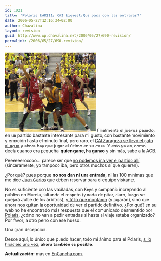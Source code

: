 ```yaml
---
id: 1021
title: 'Polaris &#8211; CAI &iquest;Qué pasa con las entradas?'
date: 2006-05-27T12:16:34+02:00
author: Chavalina
layout: revision
guid: http://www.wp.chavalina.net/2006/05/27/690-revision/
permalink: /2006/05/27/690-revision/
---
```

<img class="imgizqda" src="/imagenes/fotos/polaris-cai.jpg" alt="Una imagen del partido del martes..." /> Finalmente el jueves pasado, en un partido bastante interesante para mi gusto, con bastante movimiento y emoción hasta el minuto final, pero raro, el <a href="http://basketmaniaco.blogspot.com/2006/05/el-polaris-no-aprovecha-su-gran.html" target="_blank">CAI Zaragoza se llevó el gato al agua</a> y ahora hay que jugar el último en su casa. Y esto ya es, como decía cuando era peque&ntilde;a, **quien gane, ha ganao** y sin más, sube a la ACB.

Peeeeeerooooo… parece ser que <a href="http://cbmurcia.com/index.php?op=notic&#038;id=1069" target="_blank">no podemos ir a ver el partido allí</a> (sinceramente, yo tampoco iba, pero otros muchos sí que quieren). 

&iquest;Por qué? pues porque **no nos dan ni una entrada**, ni las 100 mínimas que me dice <a href="http://basketmaniaco.blogspot.com/" target="_blank">Juan Carlos</a> que deben reservar para el equipo visitante.

No es suficiente con las vaciladas, con Keys y compa&ntilde;ía increpando al público en Murcia, faltando el respeto (y nada de pitar, claro, luego se quejará Julbe de los árbitros), <a href="http://cbmurcia.com/index.php?op=notic&#038;id=1070" target="_blank">y tó lo que montaron</a> (y jugarán), sino que ahora nos quitan la oportunidad de ver el partido definitivo. &iquest;Por qué? en su web no he encontrado más respuesta que <a href="http://cbmurcia.com/index.php?op=notic&#038;id=1073" target="_blank">el comunicado desmentido por Polaris</a>, &iquest;cómo no van a pedir entradas si hasta el viaje estaba organizado? Por favor, a otro perro con ese hueso.

Una gran decepción.

Desde aquí, lo único que puedo hacer, todo mi ánimo para el Polaris, <a href="http://cbmurcia.com/index.php?op=notic&#038;id=1052" target="_blank">si lo hicisteis una vez</a>, **ahora también es posible**.

**Actualización:** más en <a href="http://www.encancha.com/noticia-numero3363-equipo29.html" target="_blank">EnCancha.com</a>.